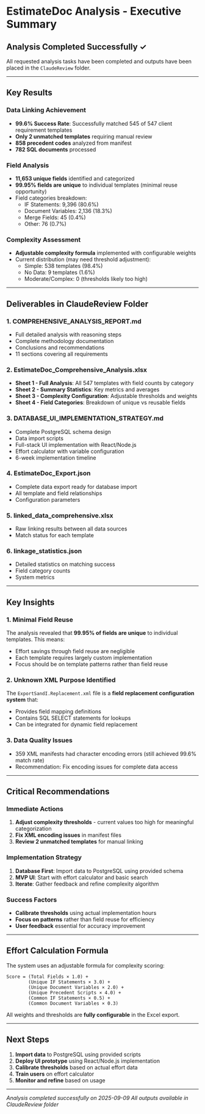 # EstimateDoc Analysis - Executive Summary

## Analysis Completed Successfully ✓

All requested analysis tasks have been completed and outputs have been placed in the `ClaudeReview` folder.

---

## Key Results

### Data Linking Achievement
- **99.6% Success Rate**: Successfully matched 545 of 547 client requirement templates
- **Only 2 unmatched templates** requiring manual review
- **858 precedent codes** analyzed from manifest
- **782 SQL documents** processed

### Field Analysis
- **11,653 unique fields** identified and categorized
- **99.95% fields are unique** to individual templates (minimal reuse opportunity)
- Field categories breakdown:
  - IF Statements: 9,396 (80.6%)
  - Document Variables: 2,136 (18.3%)
  - Merge Fields: 45 (0.4%)
  - Other: 76 (0.7%)

### Complexity Assessment
- **Adjustable complexity formula** implemented with configurable weights
- Current distribution (may need threshold adjustment):
  - Simple: 538 templates (98.4%)
  - No Data: 9 templates (1.6%)
  - Moderate/Complex: 0 (thresholds likely too high)

---

## Deliverables in ClaudeReview Folder

### 1. **COMPREHENSIVE_ANALYSIS_REPORT.md**
- Full detailed analysis with reasoning steps
- Complete methodology documentation
- Conclusions and recommendations
- 11 sections covering all requirements

### 2. **EstimateDoc_Comprehensive_Analysis.xlsx**
- **Sheet 1 - Full Analysis**: All 547 templates with field counts by category
- **Sheet 2 - Summary Statistics**: Key metrics and averages
- **Sheet 3 - Complexity Configuration**: Adjustable thresholds and weights
- **Sheet 4 - Field Categories**: Breakdown of unique vs reusable fields

### 3. **DATABASE_UI_IMPLEMENTATION_STRATEGY.md**
- Complete PostgreSQL schema design
- Data import scripts
- Full-stack UI implementation with React/Node.js
- Effort calculator with variable configuration
- 6-week implementation timeline

### 4. **EstimateDoc_Export.json**
- Complete data export ready for database import
- All template and field relationships
- Configuration parameters

### 5. **linked_data_comprehensive.xlsx**
- Raw linking results between all data sources
- Match status for each template

### 6. **linkage_statistics.json**
- Detailed statistics on matching success
- Field category counts
- System metrics

---

## Key Insights

### 1. Minimal Field Reuse
The analysis revealed that **99.95% of fields are unique** to individual templates. This means:
- Effort savings through field reuse are negligible
- Each template requires largely custom implementation
- Focus should be on template patterns rather than field reuse

### 2. Unknown XML Purpose Identified
The `ExportSandI.Replacement.xml` file is a **field replacement configuration system** that:
- Provides field mapping definitions
- Contains SQL SELECT statements for lookups
- Can be integrated for dynamic field replacement

### 3. Data Quality Issues
- 359 XML manifests had character encoding errors (still achieved 99.6% match rate)
- Recommendation: Fix encoding issues for complete data access

---

## Critical Recommendations

### Immediate Actions
1. **Adjust complexity thresholds** - current values too high for meaningful categorization
2. **Fix XML encoding issues** in manifest files
3. **Review 2 unmatched templates** for manual linking

### Implementation Strategy
1. **Database First**: Import data to PostgreSQL using provided schema
2. **MVP UI**: Start with effort calculator and basic search
3. **Iterate**: Gather feedback and refine complexity algorithm

### Success Factors
- **Calibrate thresholds** using actual implementation hours
- **Focus on patterns** rather than field reuse for efficiency
- **User feedback** essential for accuracy improvement

---

## Effort Calculation Formula

The system uses an adjustable formula for complexity scoring:

```
Score = (Total Fields × 1.0) +
        (Unique IF Statements × 3.0) +
        (Unique Document Variables × 2.0) +
        (Unique Precedent Scripts × 4.0) +
        (Common IF Statements × 0.5) +
        (Common Document Variables × 0.3)
```

All weights and thresholds are **fully configurable** in the Excel export.

---

## Next Steps

1. **Import data** to PostgreSQL using provided scripts
2. **Deploy UI prototype** using React/Node.js implementation
3. **Calibrate thresholds** based on actual effort data
4. **Train users** on effort calculator
5. **Monitor and refine** based on usage

---

*Analysis completed successfully on 2025-09-09*
*All outputs available in ClaudeReview folder*
